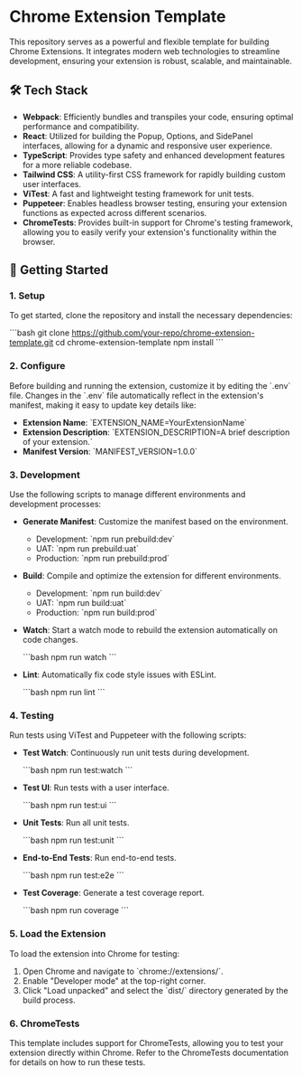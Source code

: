 # Chrome Extension Template

This repository serves as a powerful and flexible template for building Chrome Extensions. It integrates modern web technologies to streamline development, ensuring your extension is robust, scalable, and maintainable.

## 🛠 Tech Stack

- **Webpack**: Efficiently bundles and transpiles your code, ensuring optimal performance and compatibility.
- **React**: Utilized for building the Popup, Options, and SidePanel interfaces, allowing for a dynamic and responsive user experience.
- **TypeScript**: Provides type safety and enhanced development features for a more reliable codebase.
- **Tailwind CSS**: A utility-first CSS framework for rapidly building custom user interfaces.
- **ViTest**: A fast and lightweight testing framework for unit tests.
- **Puppeteer**: Enables headless browser testing, ensuring your extension functions as expected across different scenarios.
- **ChromeTests**: Provides built-in support for Chrome's testing framework, allowing you to easily verify your extension's functionality within the browser.

## 🚀 Getting Started

### 1. Setup

To get started, clone the repository and install the necessary dependencies:

\`\`\`bash
git clone https://github.com/your-repo/chrome-extension-template.git
cd chrome-extension-template
npm install
\`\`\`

### 2. Configure

Before building and running the extension, customize it by editing the \`.env\` file. Changes in the \`.env\` file automatically reflect in the extension's manifest, making it easy to update key details like:

- **Extension Name**: \`EXTENSION_NAME=YourExtensionName\`
- **Extension Description**: \`EXTENSION_DESCRIPTION=A brief description of your extension.\`
- **Manifest Version**: \`MANIFEST_VERSION=1.0.0\`

### 3. Development

Use the following scripts to manage different environments and development processes:

- **Generate Manifest**: Customize the manifest based on the environment.

  - Development: \`npm run prebuild:dev\`
  - UAT: \`npm run prebuild:uat\`
  - Production: \`npm run prebuild:prod\`

- **Build**: Compile and optimize the extension for different environments.

  - Development: \`npm run build:dev\`
  - UAT: \`npm run build:uat\`
  - Production: \`npm run build:prod\`

- **Watch**: Start a watch mode to rebuild the extension automatically on code changes.

  \`\`\`bash
  npm run watch
  \`\`\`

- **Lint**: Automatically fix code style issues with ESLint.

  \`\`\`bash
  npm run lint
  \`\`\`

### 4. Testing

Run tests using ViTest and Puppeteer with the following scripts:

- **Test Watch**: Continuously run unit tests during development.

  \`\`\`bash
  npm run test:watch
  \`\`\`

- **Test UI**: Run tests with a user interface.

  \`\`\`bash
  npm run test:ui
  \`\`\`

- **Unit Tests**: Run all unit tests.

  \`\`\`bash
  npm run test:unit
  \`\`\`

- **End-to-End Tests**: Run end-to-end tests.

  \`\`\`bash
  npm run test:e2e
  \`\`\`

- **Test Coverage**: Generate a test coverage report.

  \`\`\`bash
  npm run coverage
  \`\`\`

### 5. Load the Extension

To load the extension into Chrome for testing:

1. Open Chrome and navigate to \`chrome://extensions/\`.
2. Enable "Developer mode" at the top-right corner.
3. Click "Load unpacked" and select the \`dist/\` directory generated by the build process.

### 6. ChromeTests

This template includes support for ChromeTests, allowing you to test your extension directly within Chrome. Refer to the ChromeTests documentation for details on how to run these tests.
